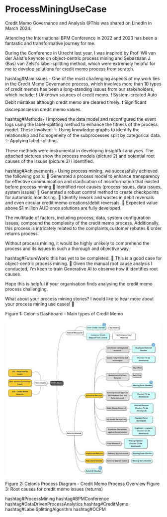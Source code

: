 # ProcessMiningUseCase

Credit Memo Governance and Analysis 
@This was shared on LinedIn in March 2024.


Attending the International BPM Conference in 2022 and 2023 has been a fantastic and transformative journey for me. 

During the Conference in Utrecht last year, I was inspired by Prof. Wil van der Aalst's keynote on object-centric process mining and Sebastiaan J. (Bas) van Zelst's  label-splitting method, which were extremely helpful for me to develop solutions for credit memo process from scratch.
 
hashtag#MainIssues - One of the most challenging aspects of my work lies in the Credit Memo Governance process, which involves more than 10 types of credit memos has been a long-standing issues from our stakeholders, which include:
 ❗ Unknown sources of credit memo. 
 ❗ System-created Auto Debit mistakes although credit memo are cleared timely.
 ❗ Significant discrepancies in credit memo values.
 
hashtag#Methods- I improved the data model and reconfigured the event logs using the label-splitting method to enhance the fitness of the process model. These involved:
 ✨ Using knowledge graphs to identify the relationship and homogeneity of the subprocesses split by categorical data.
 ✨ Applying label splitting.

These methods were instrumental in developing insightful analyses. The attached pictures show the process models (picture 2) and potential root causes of the issues (picture 3) I identified.

hashtag#Achievements - Using process mining, we successfully achieved the following goals:
 🔅 Generated a process model to enhance transparency for effective communication and clarification of misinformation that existed before process mining
 🔅 Identified root causes (process issues, data issues, system issues)
 🔅 Generated a robust control method to create checkpoints for automatic monitoring.
 🔅 Identify rework and wastes in debit reversals and even circular credit memo creations/debit reversals.
 🔅 Expected value above $1 million AUD once solutions are fully developed.


 
The multitude of factors, including process, data, system configuration issues, compound the complexity of the credit memo process. Additionally, this process is intricately related to the complaints,customer rebates & order returns process.

Without process mining, it would be highly unlikely to comprehend the process and its issues in such a thorough and objective way.
 
hashtag#FutureWork: this has yet to be completed. 
🔅 This is a good case for object-centric process mining.
🔅 Given the manual root cause analysis I conducted, I'm keen to train Generative AI to observe how it identifies root causes.

Hope this is helpful if your organisation finds analysing the credit memo process challenging. 

What about your process mining stories? I would like to hear more about your process mining use cases! 🤗 

Figure 1: Celonis Dashboard - Main types of Credit Memo

<p align="center"><img src="https://github.com/jiaodayulang/ProcessMiningUseCase/blob/main/Picture/RootCauseAnalysis.jpeg" width="500"></p>

Figure 2: Celonis Process Diagram - Credit Memo Process Overview
Figure 3: Root causes for credit memo issues (returns)

hashtag#ProcessMining hashtag#BPMConference
hashtag#DataDrivenProcessAnalytics
hashtag#CreditMemo
hashtag#LabelSplittingAlgorithm
hashtag#OCPM
